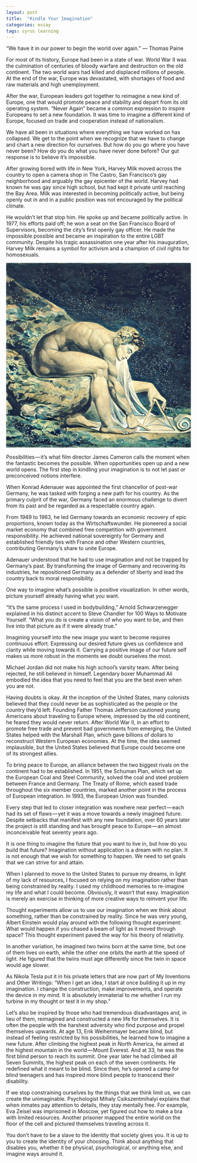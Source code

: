 ```yaml
---
layout: post
title:  "Kindle Your Imagination"
categories: essay
tags: syrus learning
---
```


“We have it in our power to begin the world over again.”
— Thomas Paine

For most of its history, Europe had been in a state of war. World War II was the culmination of centuries of bloody warfare and destruction on the old continent. The two world wars had killed and displaced millions of people. At the end of the war, Europe was devastated, with shortages of food and raw materials and high unemployment.

After the war, European leaders got together to reimagine a new kind of Europe, one that would promote peace and stability and depart from its old operating system. “Never Again” became a common expression to inspire Europeans to set a new foundation. It was time to imagine a different kind of Europe, focused on trade and cooperation instead of nationalism.

We have all been in situations where everything we have worked on has collapsed. We get to the point when we recognize that we have to change and chart a new direction for ourselves. But how do you go where you have never been? How do you do what you have never done before? Our gut response is to believe it’s impossible.

After growing bored with life in New York, Harvey Milk moved across the country to open a camera shop in The Castro, San Francisco’s gay neighborhood and arguably the gay epicenter of the world. Harvey had known he was gay since high school, but had kept it private until reaching the Bay Area. Milk was interested in becoming politically active, but being openly out in and in a public position was not encouraged by the political climate.

He wouldn’t let that stop him. He spoke up and became politically active. In 1977, his efforts paid off; he won a seat on the San Francisco Board of Supervisors, becoming the city’s first openly gay officer. He made the impossible possible and became an inspiration to the entire LGBT community. Despite his tragic assassination one year after his inauguration, Harvey Milk remains a symbol for activism and a champion of civil rights for homosexuals.

<img src="/media/kindle-imagination.jpg" />

Possibilities — it’s what film director James Cameron calls the moment when the fantastic becomes the possible. When opportunities open up and a new world opens. The first step in kindling your imagination is to not let past or preconceived notions interfere.

When Konrad Adenauer was appointed the first chancellor of post-war Germany, he was tasked with forging a new path for his country. As the primary culprit of the war, Germany faced an enormous challenge to divert from its past and be regarded as a respectable country again.

From 1949 to 1963, he led Germany towards an economic recovery of epic proportions, known today as the Wirtschaftswunder. He pioneered a social market economy that combined free competition with government responsibility. He achieved national sovereignty for Germany and established friendly ties with France and other Western countries, contributing Germany’s share to unite Europe.

Adenauer understood that he had to use imagination and not be trapped by Germany’s past. By transforming the image of Germany and recovering its industries, he repositioned Germany as a defender of liberty and lead the country back to moral responsibility.

One way to imagine what’s possible is positive visualization. In other words, picture yourself already having what you want.

“It’s the same process I used in bodybuilding,” Arnold Schwarzenegger explained in his distinct accent to Steve Chandler for 100 Ways to Motivate Yourself. “What you do is create a vision of who you want to be, and then live into that picture as if it were already true.”

Imagining yourself into the new image you want to become requires continuous effort. Expressing our desired future gives us confidence and clarity while moving towards it. Carrying a positive image of our future self makes us more robust in the moments we doubt ourselves the most.

Michael Jordan did not make his high school’s varsity team. After being rejected, he still believed in himself. Legendary boxer Muhammad Ali embodied the idea that you need to feel that you are the best even when you are not.

Having doubts is okay. At the inception of the United States, many colonists believed that they could never be as sophisticated as the people or the country they’d left. Founding Father Thomas Jefferson cautioned young Americans about traveling to Europe where, impressed by the old continent, he feared they would never return. After World War II, in an effort to promote free trade and prevent bad governments from emerging, the United States helped with the Marshall Plan, which gave billions of dollars to reconstruct Western European economies. At the time, the idea seemed implausible, but the United States believed that Europe could become one of its strongest allies.

To bring peace to Europe, an alliance between the two biggest rivals on the continent had to be established. In 1951, the Schuman Plan, which set up the European Coal and Steel Community, solved the coal and steel problem between France and Germany. The Treaty of Rome, which eased trade throughout the six member countries, marked another point in the process of European integration. In 1993, the European Union was founded.

Every step that led to closer integration was nowhere near perfect — each had its set of flaws — yet it was a move towards a newly imagined future. Despite setbacks that manifest with any new foundation, over 60 years later the project is still standing and has brought peace to Europe — an almost inconceivable feat seventy years ago.

It is one thing to imagine the future that you want to live in, but how do you build that future? Imagination without application is a dream with no plan. It is not enough that we wish for something to happen. We need to set goals that we can strive for and attain.

When I planned to move to the United States to pursue my dreams, in light of my lack of resources, I focused on relying on my imagination rather than being constrained by reality. I used my childhood memories to re-imagine my life and what I could become. Obviously, it wasn’t that easy. Imagination is merely an exercise in thinking of more creative ways to reinvent your life.

Thought experiments allow us to use our imagination when we think about something, rather than be constrained by reality. Since he was very young, Albert Einstein would play around with the following thought experiment: What would happen if you chased a beam of light as it moved through space? This thought experiment paved the way for his theory of relativity.

In another variation, he imagined two twins born at the same time, but one of them lives on earth, while the other one orbits the earth at the speed of light. He figured that the twins must age differently since the twin in space would age slower.

As Nikola Tesla put it in his private letters that are now part of My Inventions and Other Writings: “When I get an idea, I start at once building it up in my imagination. I change the construction, make improvements, and operate the device in my mind. It is absolutely immaterial to me whether I run my turbine in my thought or test it in my shop.”

Let’s also be inspired by those who had tremendous disadvantages and, in lieu of them, reimagined and constructed a new life for themselves. It is often the people with the harshest adversity who find purpose and propel themselves upwards. At age 13, Erik Weihenmayer became blind, but instead of feeling restricted by his possibilities, he learned how to imagine a new future. After climbing the highest peak in North America, he aimed at the highest mountain in the world — Mount Everest. And at 33, he was the first blind person to reach its summit. One year later he had climbed all Seven Summits, the highest peak on each of the seven continents. He redefined what it meant to be blind. Since then, he’s opened a camp for blind teenagers and has inspired more blind people to transcend their disability.

If we stop constraining ourselves by the things that we think limit us, we can create the unimaginable. Psychologist Mihaly Csikszentmihalyi explains that when inmates pay attention to details, they stay mentally free. For example, Eva Zeisel was imprisoned in Moscow, yet figured out how to make a bra with limited resources. Another prisoner mapped the entire world on the floor of the cell and pictured themselves traveling across it.

You don’t have to be a slave to the identity that society gives you. It is up to you to create the identity of your choosing. Think about anything that disables you, whether it be physical, psychological, or anything else, and imagine ways around it.